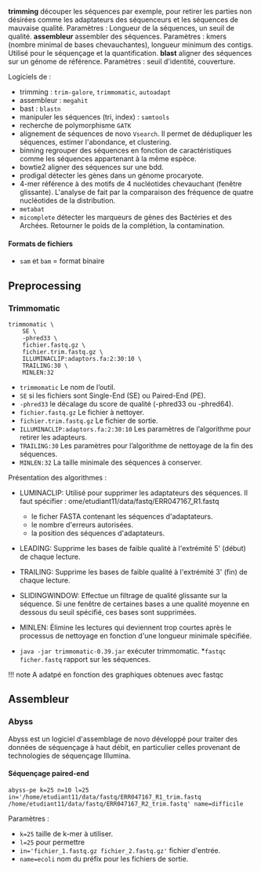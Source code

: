  __trimming__ découper les séquences par exemple, pour retirer les parties non désirées comme les adaptateurs des séquenceurs et les séquences de mauvaise qualité. Paramètres : Longueur de la séquences, un seuil de qualité.
__assembleur__ assembler des séquences. Paramètres : kmers (nombre minimal de bases chevauchantes), longueur minimum des contigs. Utilisé pour le séquençage et la quantification.
__blast__ aligner des séquences sur un génome de référence. Paramètres : seuil  d'identité, couverture.

Logiciels de :

- trimming  : `trim-galore`, `trimmomatic`, `autoadapt` 
- assembleur : `megahit`
- bast : `blastn`
- manipuler les séquences (tri, index) : `samtools`
- recherche de polymorphisme `GATK`
- alignement de séquences de novo `Vsearch`. Il permet de dédupliquer les séquences, estimer l'abondance, et clustering.
- binning regrouper des séquences en fonction de caractéristiques comme les séquences appartenant à la même espèce.
- bowtie2 aligner des séquences sur une bdd.
- prodigal détecter les gènes dans un génome procaryote.
- 4-mer référence à des motifs de 4 nucléotides chevauchant (fenêtre glissante). L'analyse de fait par la comparaison des fréquence de quatre nucléotides de la distribution.
- `metabat`
- `micomplete` détecter les marqueurs de gènes des Bactéries et des Archées. Retourner le poids de la complétion, la contamination.

#### Formats de fichiers

- `sam` et `bam` = format binaire
## Preprocessing

### Trimmomatic

``` 
trimmomatic \
    SE \
    -phred33 \
    fichier.fastq.gz \
    fichier.trim.fastq.gz \ 
    ILLUMINACLIP:adaptors.fa:2:30:10 \
    TRAILING:30 \
    MINLEN:32
```

* `trimmomatic` Le nom de l’outil.
* `SE` si les fichiers sont Single-End (SE) ou Paired-End (PE).
* `-phred33` le décalage du score de qualité (-phred33 ou -phred64).
* `fichier.fastq.gz` Le fichier à nettoyer.
* `fichier.trim.fastq.gz` Le fichier de sortie.
* `ILLUMINACLIP:adaptors.fa:2:30:10` Les paramètres de l’algorithme pour retirer les adapteurs.
* `TRAILING:30` Les paramètres pour l’algorithme de nettoyage de la fin des séquences.
* `MINLEN:32` La taille minimale des séquences à conserver.

Présentation des algorithmes :

* LUMINACLIP: Utilisé pour supprimer les adaptateurs des séquences. Il faut spécifier :
    ome/etudiant11/data/fastq/ERR047167_R1.fastq 
    * le ficher FASTA contenant les séquences d'adaptateurs.
    * le nombre d'erreurs autorisées.
    * la position des séquences d'adaptateurs.

* LEADING: Supprime les bases de faible qualité à l'extrémité 5' (début) de chaque lecture.
* TRAILING: Supprime les bases de faible qualité à l'extrémité 3' (fin) de chaque lecture.
* SLIDINGWINDOW: Effectue un filtrage de qualité glissante sur la séquence. Si une fenêtre de certaines bases a une qualité moyenne en dessous du seuil spécifié, ces bases sont supprimées.
* MINLEN: Élimine les lectures qui deviennent trop courtes après le processus de nettoyage en fonction d'une longueur minimale spécifiée.


* `java -jar trimmomatic-0.39.jar` exécuter trimmomatic.
*`fastqc ficher.fastq` rapport sur les séquences. 

!!! note
    A adatpé en fonction des graphiques obtenues avec fastqc

## Assembleur

### Abyss

Abyss est un logiciel d'assemblage de novo développé pour traiter des données de séquençage à haut débit, en particulier celles provenant de technologies de séquençage Illumina.

#### Séquençage paired-end

```
abyss-pe k=25 n=10 l=25 in='/home/etudiant11/data/fastq/ERR047167_R1_trim.fastq /home/etudiant11/data/fastq/ERR047167_R2_trim.fastq' name=difficile
```

Paramètres :

* `k=25` taille de k-mer à utiliser.
* `l=25` pour permettre     
* `in='fichier_1.fastq.gz fichier_2.fastq.gz'` fichier d'entrée.
* `name=ecoli` nom du préfix pour les fichiers de sortie.
